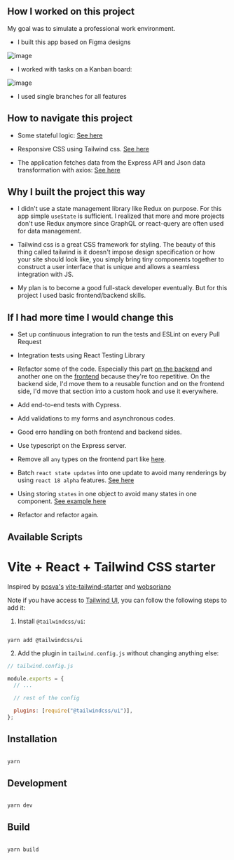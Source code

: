## How I worked on this project

My goal was to simulate a professional work environment.

- I built this app based on Figma designs

![image](https://user-images.githubusercontent.com/50826640/129226347-bec62f86-6f78-48db-99f2-a6f30bc15dd1.png)

- I worked with tasks on a Kanban board:

![image](https://user-images.githubusercontent.com/50826640/129226589-b2acbdbb-6cf6-419a-93a1-745b70a3cde4.png)

- I used single branches for all features

## How to navigate this project

- Some stateful logic: [See here](https://github.com/hirwablessing/expense-tracker-client/blob/e9b30c3a2fc95ad4e62f8284b416ed2ccfbbe778/src/views/Home.tsx#L12)

- Responsive CSS using Tailwind css. [See here](https://github.com/hirwablessing/expense-tracker-client/blob/ec4b70cd4975beafb4ec5c30eb66776804f89985/src/views/Home.tsx#L32)
- The application fetches data from the Express API and Json data transformation with axios: [See here](https://github.com/hirwablessing/expense-tracker-client/blob/ec4b70cd4975beafb4ec5c30eb66776804f89985/src/services/all.service.ts#L50)

## Why I built the project this way

- I didn't use a state management library like Redux on purpose. For this app simple `useState` is sufficient. I realized that more and more projects don't use Redux anymore since GraphQL or react-query are often used for data management.

- Tailwind css is a great CSS framework for styling. The beauty of this thing called tailwind is it doesn't impose design specification or how your site should look like, you simply bring tiny components together to construct a user interface that is unique and allows a seamless integration with JS.

- My plan is to become a good full-stack developer eventually. But for this project I used basic frontend/backend skills.

## If I had more time I would change this

- Set up continuous integration to run the tests and ESLint on every Pull Request
- Integration tests using React Testing Library
- Refactor some of the code. Especially this part [on the backend](https://github.com/hirwablessing/expense-tracker-server/blob/c93a1abde3f68b9f250ad2ffe29af4c390076126/controllers/Transaction.controller.js#L22) and another one on the [frontend](https://github.com/hirwablessing/expense-tracker-client/blob/536cefd63e458e34d842777c286bff4afe2cc16a/src/components/ExpenseChart.tsx#L13) because they're too repetitive. On the backend side, I'd move them to a reusable function and on the frontend side, I'd move that section into a custom hook and use it everywhere.

- Add end-to-end tests with Cypress.
- Add validations to my forms and asynchronous codes.
- Good erro handling on both frontend and backend sides.

- Use typescript on the Express server.
- Remove all `any` types on the frontend part like [here](https://github.com/hirwablessing/expense-tracker-client/blob/536cefd63e458e34d842777c286bff4afe2cc16a/src/components/ExpenseChart.tsx#L17).
- Batch `react state updates` into one update to avoid many renderings by using `react 18 alpha` features. [See here](https://github.com/hirwablessing/expense-tracker-client/blob/e9b30c3a2fc95ad4e62f8284b416ed2ccfbbe778/src/views/Home.tsx#L22)
- Using storing `states` in one object to avoid many states in one component. [See example here](https://github.com/hirwablessing/expense-tracker-client/blob/e9b30c3a2fc95ad4e62f8284b416ed2ccfbbe778/src/views/Home.tsx#L12)
- Refactor and refactor again.

## Available Scripts

# Vite + React + Tailwind CSS starter

Inspired by [posva's](https://github.com/posva) [vite-tailwind-starter](https://github.com/posva/vite-tailwind-starter) and [wobsoriano](https://github.com/wobsoriano/vite-react-tailwind-starter.git)

Note if you have access to [Tailwind UI](https://tailwindui.com), you can follow the following steps to add it:

1. Install `@tailwindcss/ui`:

```sh

yarn add @tailwindcss/ui

```

2. Add the plugin in `tailwind.config.js` without changing anything else:

```js
// tailwind.config.js

module.exports = {
  // ...

  // rest of the config

  plugins: [require("@tailwindcss/ui")],
};
```

## Installation

```sh

yarn

```

## Development

```sh

yarn dev

```

## Build

```sh

yarn build

```
